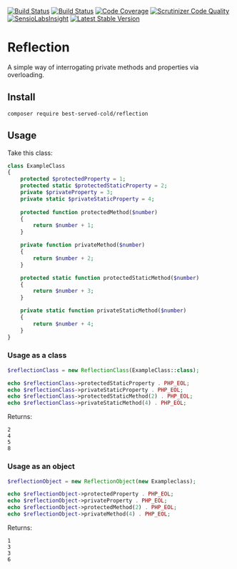 [![Build Status](https://travis-ci.org/nark3d/Reflection.svg?branch=master)](https://travis-ci.org/nark3d/Reflection)
[![Build Status](https://scrutinizer-ci.com/g/nark3d/Reflection/badges/build.png?b=master)](https://scrutinizer-ci.com/g/nark3d/Reflection/build-status/master)
[![Code Coverage](https://scrutinizer-ci.com/g/nark3d/Reflection/badges/coverage.png?b=master)](https://scrutinizer-ci.com/g/nark3d/Reflection/?branch=master)
[![Scrutinizer Code Quality](https://scrutinizer-ci.com/g/nark3d/Reflection/badges/quality-score.png?b=master)](https://scrutinizer-ci.com/g/nark3d/Reflection/?branch=master)
[![SensioLabsInsight](https://insight.sensiolabs.com/projects/4c0863ee-8947-468c-9b7e-165704e98c5f/mini.png)](https://insight.sensiolabs.com/projects/4c0863ee-8947-468c-9b7e-165704e98c5f)
[![Latest Stable Version](https://img.shields.io/packagist/v/best-served-cold/reflection.svg)](https://packagist.org/packages/best-served-cold/reflection)

# Reflection

A simple way of interrogating private methods and properties via overloading.

## Install
```shell
composer require best-served-cold/reflection
```

## Usage 
Take this class:
```php
class ExampleClass
{
    protected $protectedProperty = 1;
    protected static $protectedStaticProperty = 2;
    private $privateProperty = 3;
    private static $privateStaticProperty = 4;
    
    protected function protectedMethod($number)
    {
        return $number + 1;
    }

    private function privateMethod($number)
    {
        return $number + 2;
    }

    protected static function protectedStaticMethod($number)
    {
        return $number + 3;
    }

    private static function privateStaticMethod($number)
    {
        return $number + 4;
    }
}
```

### Usage as a class
```php
$reflectionClass = new ReflectionClass(ExampleClass::class);

echo $reflectionClass->protectedStaticProperty . PHP_EOL;
echo $reflectionClass->privateStaticProperty . PHP_EOL;
echo $reflectionClass->protectedStaticMethod(2) . PHP_EOL;
echo $reflectionClass->privateStaticMethod(4) . PHP_EOL;
```

Returns:
```shell
2
4
5
8

```

### Usage as an object

```php
$reflectionObject = new ReflectionObject(new Exampleclass);

echo $reflectionObject->protectedProperty . PHP_EOL;
echo $reflectionObject->privateProperty . PHP_EOL;
echo $reflectionObject->protectedMethod(2) . PHP_EOL;
echo $reflectionObject->privateMethod(4) . PHP_EOL;

```

Returns:
```shell
1
3
3
6
```

